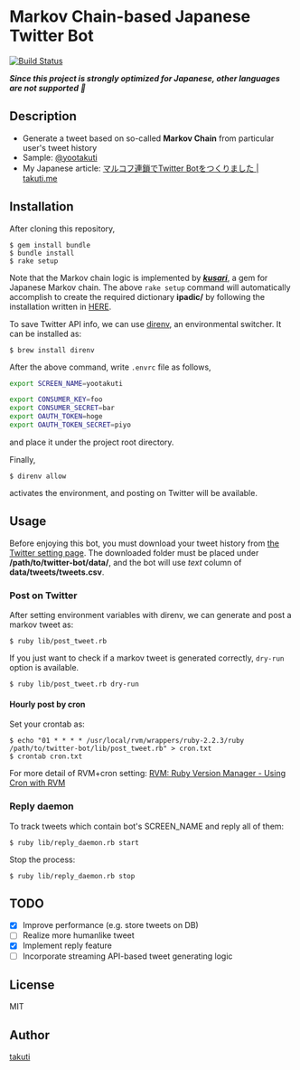Markov Chain-based Japanese Twitter Bot
===

[![Build Status](https://travis-ci.org/takuti/twitter-bot.svg)](https://travis-ci.org/takuti/twitter-bot)

***Since this project is strongly optimized for Japanese, other languages are not supported :sushi:***

## Description

- Generate a tweet based on so-called **Markov Chain** from particular user's tweet history
- Sample: [@yootakuti](https://twitter.com/yootakuti)
- My Japanese article: [マルコフ連鎖でTwitter Botをつくりました | takuti.me](http://takuti.me/note/twitter-bot/)

## Installation

After cloning this repository,

	$ gem install bundle
	$ bundle install
	$ rake setup

Note that the Markov chain logic is implemented by ***[kusari](https://github.com/takuti/kusari)***, a gem for Japanese Markov chain. The above `rake setup` command will automatically accomplish to create the required dictionary **ipadic/** by following the installation written in [HERE](http://igo.osdn.jp/index.html#usage).

To save Twitter API info, we can use [direnv](https://github.com/direnv/direnv), an environmental switcher. It can be installed as:

	$ brew install direnv

After the above command, write `.envrc` file as follows,

```sh
export SCREEN_NAME=yootakuti

export CONSUMER_KEY=foo
export CONSUMER_SECRET=bar
export OAUTH_TOKEN=hoge
export OAUTH_TOKEN_SECRET=piyo
```

and place it under the project root directory. 

Finally,

	$ direnv allow
	
activates the environment, and posting on Twitter will be available.

## Usage

Before enjoying this bot, you must download your tweet history from [the Twitter setting page](https://twitter.com/settings/account). The downloaded folder must be placed under **/path/to/twitter-bot/data/**, and the bot will use *text* column of **data/tweets/tweets.csv**.
	
### Post on Twitter

After setting environment variables with direnv, we can generate and post a markov tweet as:

	$ ruby lib/post_tweet.rb
	
If you just want to check if a markov tweet is generated correctly, `dry-run` option is available.

	$ ruby lib/post_tweet.rb dry-run
	
#### Hourly post by cron

Set your crontab as:

	$ echo "01 * * * * /usr/local/rvm/wrappers/ruby-2.2.3/ruby /path/to/twitter-bot/lib/post_tweet.rb" > cron.txt
	$ crontab cron.txt

For more detail of RVM+cron setting: [RVM: Ruby Version Manager - Using Cron with RVM](https://rvm.io/deployment/cron)

### Reply daemon

To track tweets which contain bot's SCREEN_NAME and reply all of them:

	$ ruby lib/reply_daemon.rb start
	
Stop the process:

	$ ruby lib/reply_daemon.rb stop

## TODO

- [x] Improve performance (e.g. store tweets on DB)
- [ ] Realize more humanlike tweet
- [x] Implement reply feature
- [ ] Incorporate streaming API-based tweet generating logic

## License

MIT

## Author

[takuti](http://github.com/takuti)